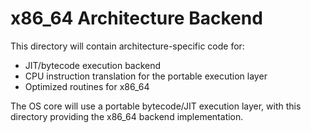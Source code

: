 # x86_64 Architecture Backend

This directory will contain architecture-specific code for:
- JIT/bytecode execution backend
- CPU instruction translation for the portable execution layer
- Optimized routines for x86_64

The OS core will use a portable bytecode/JIT execution layer, with this directory providing the x86_64 backend implementation.